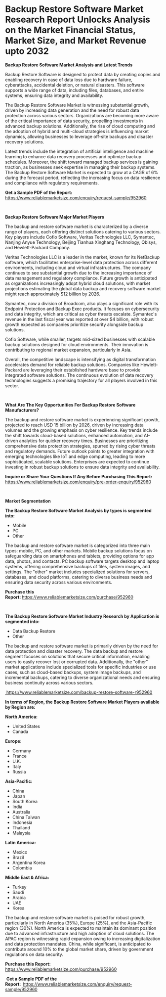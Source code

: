 <p><h1>Backup Restore Software Market Research Report Unlocks Analysis on the Market Financial Status, Market Size, and Market Revenue upto 2032</h1></p><p><strong>Backup Restore Software Market Analysis and Latest Trends</strong></p>
<p><p>Backup Restore Software is designed to protect data by creating copies and enabling recovery in case of data loss due to hardware failure, cyberattacks, accidental deletion, or natural disasters. This software supports a wide range of data, including files, databases, and entire systems, ensuring data integrity and availability.</p><p>The Backup Restore Software Market is witnessing substantial growth, driven by increasing data generation and the need for robust data protection across various sectors. Organizations are becoming more aware of the critical importance of data security, propelling investments in advanced backup solutions. Additionally, the rise of cloud computing and the adoption of hybrid and multi-cloud strategies is influencing market dynamics, allowing businesses to leverage off-site backups and disaster recovery solutions.</p><p>Latest trends include the integration of artificial intelligence and machine learning to enhance data recovery processes and optimize backup schedules. Moreover, the shift toward managed backup services is gaining traction, as businesses seek expertise in managing their backup systems. The Backup Restore Software Market is expected to grow at a CAGR of 6% during the forecast period, reflecting the increasing focus on data resilience and compliance with regulatory requirements.</p></p>
<p><strong>Get a Sample PDF of the Report:&nbsp;</strong> <a href="https://www.reliablemarketsize.com/enquiry/request-sample/952960?utm_campaign=3569&utm_medium=2&utm_source=Github&utm_content=ia&utm_term=17042025&utm_id=backup-restore-software">https://www.reliablemarketsize.com/enquiry/request-sample/952960</a></p>
<p>&nbsp;</p>
<p><strong>Backup Restore Software Major Market Players</strong></p>
<p><p>The backup and restore software market is characterized by a diverse range of players, each offering distinct solutions catering to various sectors. Key players include Cofio Software, Veritas Technologies LLC, Symantec, Nanjing Anyue Technology, Beijing Tianhua Xinghang Technology, Qbisys, and Hewlett-Packard Company. </p><p>Veritas Technologies LLC is a leader in the market, known for its NetBackup software, which facilitates enterprise-level data protection across different environments, including cloud and virtual infrastructures. The company continues to see substantial growth due to the increasing importance of data management and regulatory compliance. Future growth is anticipated as organizations increasingly adopt hybrid cloud solutions, with market projections estimating the global data backup and recovery software market might reach approximately $12 billion by 2026.</p><p>Symantec, now a division of Broadcom, also plays a significant role with its Endpoint Protection and Backup Exec products. It focuses on cybersecurity and data integrity, which are critical as cyber threats escalate. Symantec's revenue in the last fiscal year was reported at over $4 billion, with robust growth expected as companies prioritize security alongside backup solutions.</p><p>Cofio Software, while smaller, targets mid-sized businesses with scalable backup solutions designed for cloud environments. Their innovation is contributing to regional market expansion, particularly in Asia.</p><p>Overall, the competitive landscape is intensifying as digital transformation accelerates demand for reliable backup solutions. Companies like Hewlett-Packard are leveraging their established hardware base to provide integrated software solutions. The continuous evolution of data recovery technologies suggests a promising trajectory for all players involved in this sector.</p></p>
<p>&nbsp;</p>
<p><strong>What Are The Key Opportunities For Backup Restore Software Manufacturers?</strong></p>
<p><p>The backup and restore software market is experiencing significant growth, projected to reach USD 15 billion by 2026, driven by increasing data volumes and the growing emphasis on cyber resilience. Key trends include the shift towards cloud-based solutions, enhanced automation, and AI-driven analytics for quicker recovery times. Businesses are prioritizing comprehensive data protection strategies, spurred by rising cyber threats and regulatory demands. Future outlook points to greater integration with emerging technologies like IoT and edge computing, leading to more sophisticated, scalable solutions. Enterprises are expected to continue investing in robust backup solutions to ensure data integrity and availability.</p></p>
<p><strong>Inquire or Share Your Questions If Any Before Purchasing This Report:</strong> <a href="https://www.reliablemarketsize.com/enquiry/pre-order-enquiry/952960?utm_campaign=3569&utm_medium=2&utm_source=Github&utm_content=ia&utm_term=17042025&utm_id=backup-restore-software">https://www.reliablemarketsize.com/enquiry/pre-order-enquiry/952960</a></p>
<p>&nbsp;</p>
<p><strong>Market Segmentation</strong></p>
<p><strong>The Backup Restore Software Market Analysis by types is segmented into:</strong></p>
<p><ul><li>Mobile</li><li>PC</li><li>Other</li></ul></p>
<p><p>The backup and restore software market is categorized into three main types: mobile, PC, and other markets. Mobile backup solutions focus on safeguarding data on smartphones and tablets, providing options for app data, photos, and contacts. PC backup software targets desktop and laptop systems, offering comprehensive backups of files, system images, and settings. The "other" market includes specialized solutions for servers, databases, and cloud platforms, catering to diverse business needs and ensuring data security across various environments.</p></p>
<p><strong>Purchase this Report:&nbsp;</strong><a href="https://www.reliablemarketsize.com/purchase/952960?utm_campaign=3569&utm_medium=2&utm_source=Github&utm_content=ia&utm_term=17042025&utm_id=backup-restore-software">https://www.reliablemarketsize.com/purchase/952960</a></p>
<p>&nbsp;</p>
<p><strong>The Backup Restore Software Market Industry Research by Application is segmented into:</strong></p>
<p><ul><li>Data Backup Restore</li><li>Other</li></ul></p>
<p><p>The backup and restore software market is primarily driven by the need for data protection and disaster recovery. The data backup and restore segment focuses on solutions that secure critical information, enabling users to easily recover lost or corrupted data. Additionally, the "other" market applications include specialized tools for specific industries or use cases, such as cloud-based backups, system image backups, and incremental backups, catering to diverse organizational needs and ensuring business continuity across various sectors.</p></p>
<p><a href="https://www.reliablemarketsize.com/backup-restore-software-r952960?utm_campaign=3569&utm_medium=2&utm_source=Github&utm_content=ia&utm_term=17042025&utm_id=backup-restore-software">&nbsp;https://www.reliablemarketsize.com/backup-restore-software-r952960</a></p>
<p><strong>In terms of Region, the Backup Restore Software Market Players available by Region are:</strong></p>
<p>
    <p> <strong> North America: </strong>
        <ul>
            <li>United States</li>
            <li>Canada</li>
        </ul>
        </p> 
    <p> <strong> Europe: </strong>
        <ul>
            <li>Germany</li>
            <li>France</li>
            <li>U.K.</li>
            <li>Italy</li>
            <li>Russia</li>
        </ul>
        </p> 
    <p> <strong> Asia-Pacific: </strong>
        <ul>
            <li>China</li>
            <li>Japan</li>
            <li>South Korea</li>
            <li>India</li>
            <li>Australia</li>
            <li>China Taiwan</li>
            <li>Indonesia</li>
            <li>Thailand</li>
            <li>Malaysia</li>
        </ul>
        </p> 
    <p> <strong> Latin America: </strong>
        <ul>
            <li>Mexico</li>
            <li>Brazil</li>
            <li>Argentina Korea</li>
            <li>Colombia</li>
        </ul>
        </p> 
    <p> <strong> Middle East & Africa: </strong>
        <ul>
            <li>Turkey</li>
            <li>Saudi</li>
            <li>Arabia</li>
            <li>UAE</li>
            <li>Korea</li>
        </ul>
    </p>
    </p>
<p><p>The backup and restore software market is poised for robust growth, particularly in North America (35%), Europe (25%), and the Asia-Pacific region (30%). North America is expected to maintain its dominant position due to advanced infrastructure and high adoption of cloud solutions. The APAC region is witnessing rapid expansion owing to increasing digitalization and data protection mandates. China, while significant, is anticipated to contribute around 10% to the global market share, driven by government regulations on data security.</p></p>
<p><strong>Purchase this Report: </strong><a href="https://www.reliablemarketsize.com/purchase/952960?utm_campaign=3569&utm_medium=2&utm_source=Github&utm_content=ia&utm_term=17042025&utm_id=backup-restore-software">https://www.reliablemarketsize.com/purchase/952960</a></p>
<p>&nbsp;<strong>Get a Sample PDF of the Report:&nbsp;&nbsp;</strong><a href="https://www.reliablemarketsize.com/enquiry/request-sample/952960?utm_campaign=3569&utm_medium=2&utm_source=Github&utm_content=ia&utm_term=17042025&utm_id=backup-restore-software">https://www.reliablemarketsize.com/enquiry/request-sample/952960</a></p>
<p><strong></strong></p>
<p><p></p><p></p><p></p></p>